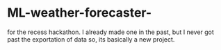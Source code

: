 # ML-weather-forecaster-
for the recess hackathon. I already made one in the past, but I never got past the exportation of data so, its basically a new project.
